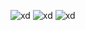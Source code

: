 ![xd](https://github.com/HenriqueCavassani/Calculadora-JS/assets/141665833/8e8bbd36-4e28-47ea-8ca8-321746485ef0)
![xd](https://github.com/HenriqueCavassani/Calculadora-JS/assets/141665833/73780280-aba1-44f6-98aa-a78e50b1b4c3)
![xd](https://github.com/HenriqueCavassani/Calculadora-JS/assets/141665833/653e909a-e7b7-46a8-906b-7818700df8bb)
